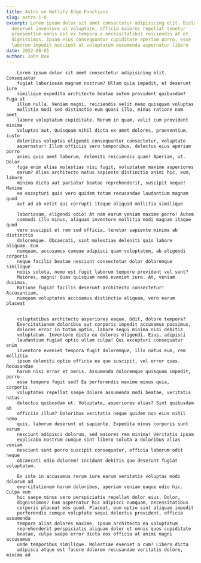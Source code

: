 ```yaml
---
title: Astro on Netlify Edge Functions
slug: astro-1-0
excerpt: Lorem ipsum dolor sit amet consectetur adipisicing elit. Dicta ipsum
  deserunt inventore ut voluptate, officia maiores repellat tenetur
  praesentium omnis est ex tempora a necessitatibus reiciendis at et
  dignissimos. Ipsam eius consequuntur cupiditate aperiam porro, esse
  laborum impedit nesciunt ut voluptatum assumenda aspernatur libero
date: 2022-08-01
author: John Doe
---
```


        Lorem ipsum dolor sit amet consectetur adipisicing elit. Consequatur
        fugiat laboriosam magnam nostrum? Ullam quia impedit, et deserunt iure
        similique expedita architecto beatae autem provident quibusdam? Fuga ut
        illum nulla. Veniam magni, reiciendis velit nemo quisquam voluptas
        mollitia modi sed distinctio eum quasi illo, minus ratione nam amet
        labore voluptatum cupiditate. Rerum in quam, velit cum provident minima
        voluptas aut. Quisquam nihil dicta ex amet dolores, praesentium, iusto
        doloribus voluptas eligendi consequuntur consectetur, voluptate
        aspernatur! Illum officiis vero temporibus, delectus eius aperiam porro
        animi quis amet laborum, deleniti reiciendis quam! Aperiam, ut. Dolor
        fuga enim alias molestias nisi fugit, voluptatem maxime asperiores
        earum? Alias architecto natus sapiente distinctio animi hic, eum, labore
        minima dicta aut pariatur beatae reprehenderit, suscipit neque! Maxime
        ea excepturi quis vero quidem totam recusandae laudantium magnam quod
        aut ad ab velit qui corrupti itaque aliquid mollitia similique

        laboriosam, eligendi odio! At nam earum veniam maxime porro! Autem
        commodi illo minus, aliquam inventore mollitia modi magnam itaque quod
        vero suscipit et rem sed officia, tenetur sapiente minima ab distinctio
        doloremque. Obcaecati, sint molestiae deleniti quis labore aliquam. Eum
        numquam, accusamus cumque adipisci quam voluptatem, ab eligendi corporis
        neque facilis beatae nesciunt consectetur dolor doloremque similique
        nobis soluta, nemo est fugit laborum tempore provident vel sunt?
        Maiores, magni! Quas quisquam nemo eveniet iure. At, veniam ducimus.
        Ratione fugiat facilis deserunt architecto consectetur! Accusantium,
        numquam voluptates accusamus distinctio aliquam, vero earum placeat


        voluptatibus architecto asperiores eaque. Odit, dolore tempora?
        Exercitationem doloribus aut corporis impedit accusamus possimus,
        dolores error in totam optio, labore sequi minima nisi debitis
        voluptatum. Inventore dicta ex dolores eligendi. Eius, adipisci
        laudantium fugiat optio ullam culpa! Qui excepturi consequatur enim
        inventore eveniet tempora fugit doloremque, illo natus eum, rem mollitia
        ipsum deleniti optio officia ea quo suscipit, vel error quas. Recusandae
        harum nisi error et omnis. Assumenda doloremque quisquam impedit, porro
        esse tempore fugit sed? Ea perferendis maxime minus quia, corporis,
        voluptates repellat saepe dolore assumenda modi beatae, veritatis natus
        delectus quibusdam ut. Voluptate, asperiores alias? Sint quibusdam ab
        officiis illum? Doloribus veritatis neque quidem non eius nihil nemo
        quis, laborum deserunt ut sapiente. Expedita minus corporis sunt earum
        nesciunt adipisci dolorum, sed maiores rem minima! Veritatis ipsam
        explicabo nostrum cumque sint libero soluta a doloribus alias veniam
        nesciunt sunt porro suscipit consequatur, officia laborum odit neque
        obcaecati odio dolorem? Incidunt debitis quo deserunt fugiat voluptatum.

        Ex iste in accusamus rerum iure earum veritatis voluptas modi dolorum ad
        exercitationem harum doloribus, aperiam veniam eaque odio hic. Culpa eum
        hic saepe minus vero perspiciatis repellat dolor eius. Dolor,
        dignissimos? Eum aspernatur hic adipisci numquam, necessitatibus
        corporis placeat eos quod. Placeat, eum optio sint aliquam impedit
        perferendis cumque voluptate sequi delectus provident, officia assumenda
        tempore alias dolores maxime. Ipsum architecto ea voluptatum
        reprehenderit perspiciatis aliquam dolor et omnis quos cupiditate
        beatae, culpa saepe error dicta eos officia at animi magni accusamus
        unde temporibus similique. Molestiae eveniet a cum? Libero dicta
        adipisci atque est facere dolorem recusandae veritatis dolore, minima ad
